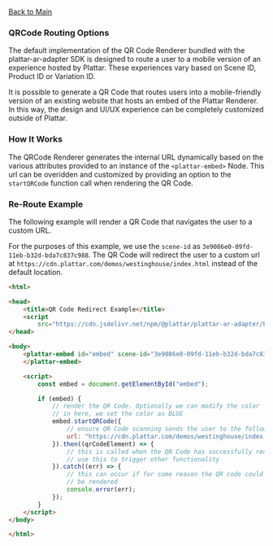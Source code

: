 [Back to Main](../README.md)

### QRCode Routing Options

The default implementation of the QR Code Renderer bundled with the plattar-ar-adapter SDK is designed to route a user to a mobile version of an experience hosted by Plattar. These experiences vary based on Scene ID, Product ID or Variation ID.

It is possible to generate a QR Code that routes users into a mobile-friendly version of an existing website that hosts an embed of the Plattar Renderer. In this way, the design and UI/UX experience can be completely customized outside of Plattar.

### How It Works

The QRCode Renderer generates the internal URL dynamically based on the various attributes provided to an instance of the `<plattar-embed>` Node. This url can be overidden and customized by providing an option to the `startQRCode` function call when rendering the QR Code.

### Re-Route Example

The following example will render a QR Code that navigates the user to a custom URL.

For the purposes of this example, we use the `scene-id` as `3e9086e0-09fd-11eb-b32d-bda7c837c988`. The QR Code will redirect the user to a custom url at `https://cdn.plattar.com/demos/westinghouse/index.html` instead of the default location.

```html
<html>

<head>
    <title>QR Code Redirect Example</title>
    <script
        src="https://cdn.jsdelivr.net/npm/@plattar/plattar-ar-adapter/build/es2019/plattar-ar-adapter.min.js"></script>
</head>

<body>
    <plattar-embed id="embed" scene-id="3e9086e0-09fd-11eb-b32d-bda7c837c988" width="512px" height="512px">
    </plattar-embed>

    <script>
        const embed = document.getElementById("embed");

        if (embed) {
            // render the QR Code. Optionally we can modify the color
            // in here, we set the color as BLUE
            embed.startQRCode({
                // ensure QR Code scanning sends the user to the following url
                url: "https://cdn.plattar.com/demos/westinghouse/index.html"
            }).then((qrCodeElement) => {
                // this is called when the QR Code has successfully rendered
                // use this to trigger other functionality
            }).catch((err) => {
                // this can occur if for some reason the QR code could not
                // be rendered
                console.error(err);
            });
        }
    </script>
</body>

</html>
```